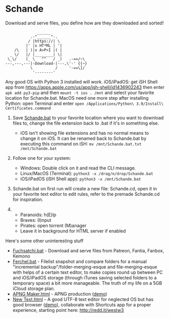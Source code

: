 # Schande

Download and serve files, you define how are they downloaded and sorted!

```
              ______
           .-"______"-.
          / |https://| \
         |' |x HT*ML | '|
    /\   | )|x A>P>I |( |
  _ \/   |/ |________| \|
 \_\/    (_ \   ^^   / _)   .-==/~\
---,---,---|-Download-|---,\'-' {{~}
           \          /     '-==\}/
            '--------'
```
Any good OS with Python 3 installed will work. iOS/iPadOS: get iSH Shell app from https://apps.apple.com/us/app/ish-shell/id1436902243 then enter `apk add py3-pip` and then `mount -t ios . /mnt` and select your favorite location for Schande.bat. MacOS need one more step after installing Python: open Terminal and enter `open /Applications/Python\ 3.9/Install\ Certificates.command`

1. Save <a href="https://github.com/Rukario/Schande/raw/main/Schande.bat">Schande.bat</a> to your favorite location where you want to download files to, change the file extension back to .bat if it's in something else.
    - iOS isn't showing file extensions and has no normal means to change it on iOS. It can be renamed back to Schande.bat by executing this command on iSH: `mv /mnt/Schande.bat.txt /mnt/Schande.bat`

2. Follow one for your system:
    - Windows: Double click on it and read the CLI message.
    - Linux/MacOS (Terminal): `python3 -x /drag/n/drop/Schande.bat`
    - iOS/iPadOS (iSH Shell app): `python3 -x /mnt/Schande.bat`

3. Schande.bat on first run will create a new file: Schande.cd, open it in your favorite text editor to edit rules, refer to the premade Schande.cd for inspiration.

4.
    - Paranoids: h(E)lp
    - Braves: (I)nput
    - Pirates: open torrent (M)anager
    - Leave it in background for HTML server if enabled

Here's some other uninteresting stuff

  - <a href="https://github.com/Rukario/Schande/raw/main/Uninteresting%20stuff/Fuchsatchi.bat">Fuchsatchi.bat</a> - Download and serve files from Patreon, Fantia, Fanbox, Kemono
  - <a href="https://github.com/Rukario/Schande/raw/main/Uninteresting%20stuff/Ferchel.bat">Ferchel.bat</a> - Filelist snapshot and compare folders for a manual "incremental backup"/folder-merging-esque and file-merging-esque with helps of a certain text editor, to make copies round up between PC and iOS/iPadOS storage (through iTunes saving selected folders to a temporary space) a bit more manageable. The truth of my life on a 5GB iCloud storage plan.
  - <a href="https://github.com/Rukario/Schande/raw/main/Uninteresting%20stuff/APNG%20Maker.html">APNG Maker.html</a> - APNG production (<a href="https://rukario.github.io/Schande/Uninteresting%20stuff/APNG%20Maker.html">demo</a>)
  - <a href="https://github.com/Rukario/Schande/raw/main/Uninteresting%20stuff/New%20Text.html">New Text.html</a> - A good UTF-8 text editor for neglected OS but has good browser (<a href="https://rukario.github.io/Schande/Uninteresting%20stuff/New%20Text.html">demo</a>), collaborate with Shortcuts app for a proper experience, starting point here: http://redd.it/westw3
